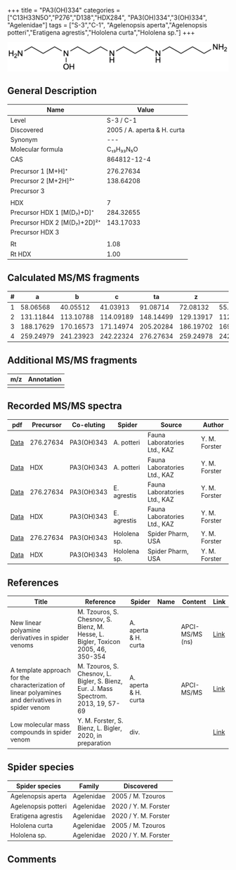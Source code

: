 +++
title = "PA3(OH)334"
categories = ["C13H33N5O","P276","D138","HDX284",
"PA3(OH)334","3(OH)334",
"Agelenidae"]
tags = ["S-3","C-1",
"Agelenopsis aperta","Agelenopsis potteri","Eratigena agrestis","Hololena curta","Hololena sp."]
+++

![](/img/PA3(OH)334.png)

## General Description

| Name                        | Value                       |
|-----------------------------|-----------------------------|
| Level                       | S-3 / C-1                   |
| Discovered                  | 2005 / A. aperta & H. curta |
| Synonym                     | ---                         |
| Molecular formula           | C₁₃H₃₃N₅O                   |
| CAS                         | 864812-12-4                 |
|                             |                             |
| Precursor 1 [M+H]⁺          | 276.27634                   |
| Precursor 2 [M+2H]²⁺        | 138.64208                   |
| Precursor 3                 |                             |
|                             |                             |
| HDX                         | 7                           |
| Precursor HDX 1 [M(D₇)+D]⁺   | 284.32655                   |
| Precursor HDX 2 [M(D₇)+2D]²⁺ | 143.17033                   |
| Precursor HDX 3             |                             |
|                             |                             |
| Rt                          | 1.08                            |
| Rt HDX                      | 1.00                            |

## Calculated MS/MS fragments

| # | a         | b         | c         | ta        | z         | y         | tz        |
|---|-----------|-----------|-----------|-----------|-----------|-----------|-----------|
| 1 | 58.06568  | 40.05512  | 41.03913  | 91.08714  | 72.08132  | 55.05477  | 89.10787  |
| 2 | 131.11844 | 113.10788 | 114.09189 | 148.14499 | 129.13917 | 112.11262 | 146.16572 |
| 3 | 188.17629 | 170.16573 | 171.14974 | 205.20284 | 186.19702 | 169.17047 | 219.21848 |
| 4 | 259.24979 | 241.23923 | 242.22324 | 276.27634 | 259.24978 | 242.22323 | 276.27633 |

## Additional MS/MS fragments

| m/z | Annotation |
|-----|------------|
|     |            |

## Recorded MS/MS spectra

| pdf                                                      | Precursor | Co-eluting | Spider      | Source                       | Author        |
|----------------------------------------------------------|-----------|------------|-------------|------------------------------|---------------|
| [Data](/pdf/A-potteri/276_PA3(OH)334_PA3(OH)343_Ap.pdf) | 276.27634 | PA3(OH)343          | A. potteri | Fauna Laboratories Ltd., KAZ | Y. M. Forster |
| [Data](/pdf/A-potteri/276_PA3(OH)334_PA3(OH)343_Ap_HDX.pdf) | HDX | PA3(OH)343          | A. potteri | Fauna Laboratories Ltd., KAZ | Y. M. Forster |
| [Data](/pdf/E-agrestis/276_PA3(OH)334_PA3(OH)343_Ea.pdf) | 276.27634 | PA3(OH)343 | E. agrestis | Fauna Laboratories Ltd., KAZ | Y. M. Forster |
| [Data](/pdf/E-agrestis/276_PA3(OH)334_PA3(OH)343_Ea_HDX.pdf) | HDX | PA3(OH)343 | E. agrestis | Fauna Laboratories Ltd., KAZ | Y. M. Forster |
| [Data](/pdf/Hololena-sp/276_PA3(OH)334_PA3(OH)343_Ho-sp.pdf) | 276.27634 | PA3(OH)343          | Hololena sp. | Spider Pharm, USA | Y. M. Forster |
| [Data](/pdf/Hololena-sp/276_PA3(OH)334_PA3(OH)343_Ho-sp_HDX.pdf) | HDX | PA3(OH)343          | Hololena sp. | Spider Pharm, USA | Y. M. Forster |

## References

| Title                                                                                             | Reference                                                                           | Spider               | Name | Content         | Link                                                  |
|---------------------------------------------------------------------------------------------------|-------------------------------------------------------------------------------------|----------------------|------|-----------------|-------------------------------------------------------|
| New linear polyamine derivatives in spider venoms                                                 | M. Tzouros, S. Chesnov, S. Bienz, M. Hesse, L. Bigler, Toxicon 2005, 46, 350-354    | A. aperta & H. curta |      | APCI-MS/MS (ns) | [Link](https://doi.org/10.1016/j.toxicon.2005.04.018) |
| A template approach for the characterization of linear polyamines and derivatives in spider venom | M. Tzouros, S. Chesnov, L. Bigler, S. Bienz, Eur. J. Mass Spectrom. 2013, 19, 57-69 | A. aperta & H. curta |      | APCI-MS/MS      | [Link](https://doi.org/10.1255/ejms.1213)             |
| Low molecular mass compounds in spider venom      | Y. M. Forster, S. Bienz, L. Bigler, 2020, in preparation          | div.       |   |   | [Link](unknown) |

## Spider species

| Spider species     | Family     | Discovered           |
|--------------------|------------|----------------------|
| Agelenopsis aperta | Agelenidae | 2005 / M. Tzouros    |
| Agelenopsis potteri | Agelenidae | 2020 / Y. M. Forster |
| Eratigena agrestis | Agelenidae | 2020 / Y. M. Forster |
| Hololena curta     | Agelenidae | 2005 / M. Tzouros    |
| Hololena sp. | Agelenidae | 2020 / Y. M. Forster |

## Comments
